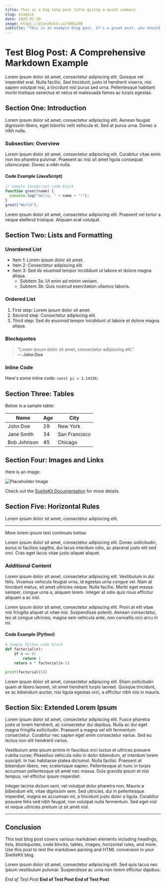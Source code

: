 ```yaml
---
title: This is a big long post title giving a quick summary
slug: example
date: 2025-02-20
image: https://placehold.co/500x200
subtitle: "This is an example blog post. It's a great post, you should very much read it."
---
```

# Test Blog Post: A Comprehensive Markdown Example

Lorem ipsum dolor sit amet, consectetur adipiscing elit. Quisque vel imperdiet erat. Nulla facilisi. Sed tincidunt, justo id hendrerit viverra, nisi sapien volutpat nisi, a tincidunt nisl purus sed urna. Pellentesque habitant morbi tristique senectus et netus et malesuada fames ac turpis egestas.

## Section One: Introduction

Lorem ipsum dolor sit amet, consectetur adipiscing elit. Aenean feugiat dignissim libero, eget lobortis velit vehicula et. Sed at purus urna. Donec a nibh nulla.

### Subsection: Overview

Lorem ipsum dolor sit amet, consectetur adipiscing elit. Curabitur vitae enim non leo pharetra pulvinar. Praesent ac nisi sit amet ligula consequat ullamcorper. Donec a nibh nulla.

#### Code Example (JavaScript)

```js
// Sample JavaScript code block
function greet(name) {
  console.log("Hello, " + name + "!");
}
greet("World");
```

Lorem ipsum dolor sit amet, consectetur adipiscing elit. Praesent vel tortor a neque eleifend tristique. Aliquam erat volutpat.

## Section Two: Lists and Formatting

### Unordered List

- Item 1: Lorem ipsum dolor sit amet.
- Item 2: Consectetur adipiscing elit.
- Item 3: Sed do eiusmod tempor incididunt ut labore et dolore magna aliqua.
  - Subitem 3a: Ut enim ad minim veniam.
  - Subitem 3b: Quis nostrud exercitation ullamco laboris.

### Ordered List

1. First step: Lorem ipsum dolor sit amet.
2. Second step: Consectetur adipiscing elit.
3. Third step: Sed do eiusmod tempor incididunt ut labore et dolore magna aliqua.

### Blockquotes

> "Lorem ipsum dolor sit amet, consectetur adipiscing elit."  
> — **John Doe**

### Inline Code

Here's some inline code: `const pi = 3.14159;`

## Section Three: Tables

Below is a sample table:

| Name         | Age | City          |
|--------------|-----|---------------|
| John Doe     | 29  | New York      |
| Jane Smith   | 34  | San Francisco |
| Bob Johnson  | 45  | Chicago       |

## Section Four: Images and Links

Here is an image:

![Placeholder Image](https://via.placeholder.com/600x300 "Placeholder Title")

Check out the [SvelteKit Documentation](https://kit.svelte.dev/docs) for more details.

## Section Five: Horizontal Rules

Lorem ipsum dolor sit amet, consectetur adipiscing elit.

---

More lorem ipsum text continues below:

Lorem ipsum dolor sit amet, consectetur adipiscing elit. Donec sollicitudin, purus in facilisis sagittis, dui lacus interdum odio, ac placerat justo elit sed orci. Cras eget lacus vitae justo aliquet aliquet.

### Additional Content

Lorem ipsum dolor sit amet, consectetur adipiscing elit. Vestibulum in dui felis. Vivamus vehicula feugiat urna, id egestas urna congue vel. Nam at tincidunt metus, sit amet ultricies neque. Nulla facilisi. Morbi eget massa semper, congue urna a, aliquam lorem. Integer at odio quis risus efficitur aliquam a ac nisl.

Lorem ipsum dolor sit amet, consectetur adipiscing elit. Proin at elit vitae nisi fringilla aliquet ut vitae nisi. Suspendisse potenti. Aenean consectetur, leo at congue ultricies, magna sem vehicula ante, non convallis orci arcu in mi.

#### Code Example (Python)

```python
# Sample Python code block
def factorial(n):
    if n == 0:
        return 1
    return n * factorial(n-1)

print(factorial(5))
```

Lorem ipsum dolor sit amet, consectetur adipiscing elit. Etiam sollicitudin quam at libero laoreet, sit amet hendrerit turpis laoreet. Quisque tincidunt, ex ac bibendum auctor, nisi ligula egestas orci, a efficitur nibh nisi in mauris.

## Section Six: Extended Lorem Ipsum

Lorem ipsum dolor sit amet, consectetur adipiscing elit. Fusce pharetra justo ut lorem hendrerit, ac consectetur dui dapibus. Nulla ac dui eget magna fringilla sollicitudin. Praesent a magna vel elit fermentum consectetur. Curabitur nec sapien eget enim consectetur varius. Sed eu lectus non elit hendrerit varius.

Vestibulum ante ipsum primis in faucibus orci luctus et ultrices posuere cubilia curae; Phasellus vehicula odio in dolor bibendum, at interdum lorem suscipit. In hac habitasse platea dictumst. Nulla facilisi. Praesent at bibendum libero, nec scelerisque sapien. Pellentesque at nunc in turpis accumsan pellentesque sit amet nec massa. Duis gravida ipsum et nisi tempus, vel efficitur ipsum imperdiet.

Integer lacinia dictum sem, vel volutpat dolor pharetra non. Mauris a bibendum elit, vitae dignissim sem. Sed ultricies, dui in pellentesque imperdiet, magna ex accumsan mi, a tincidunt justo dolor a ligula. Curabitur posuere felis sed nibh feugiat, non volutpat nulla fermentum. Sed eget nisl et neque ultricies pretium ut sit amet nisl.

---

## Conclusion

This test blog post covers various markdown elements including headings, lists, blockquotes, code blocks, tables, images, horizontal rules, and more. Use this post to test the markdown parsing and HTML conversion in your SvelteKit blog.

Lorem ipsum dolor sit amet, consectetur adipiscing elit. Sed quis lacus nec ipsum vestibulum pulvinar. Suspendisse ac urna non lorem efficitur dapibus.

*End of Test Post*
**End of Test Post**
__End of Test Post__
